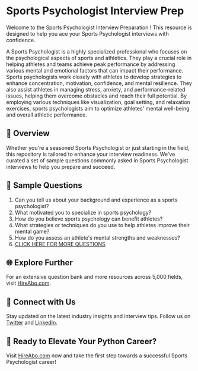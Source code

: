# Sports Psychologist Interview Prep

Welcome to the Sports Psychologist Interview Preparation ! This resource is designed to help you ace your Sports Psychologist interviews with confidence.

A Sports Psychologist is a highly specialized professional who focuses on the psychological aspects of sports and athletics. They play a crucial role in helping athletes and teams achieve peak performance by addressing various mental and emotional factors that can impact their performance. Sports psychologists work closely with athletes to develop strategies to enhance concentration, motivation, confidence, and mental resilience. They also assist athletes in managing stress, anxiety, and performance-related issues, helping them overcome obstacles and reach their full potential. By employing various techniques like visualization, goal setting, and relaxation exercises, sports psychologists aim to optimize athletes' mental well-being and overall athletic performance.

## 🚀 Overview

Whether you're a seasoned Sports Psychologist or just starting in the field, this repository is tailored to enhance your interview readiness. We've curated a set of sample questions commonly asked in Sports Psychologist interviews to help you prepare and succeed.

## 📝 Sample Questions

1. Can you tell us about your background and experience as a sports psychologist?
2. What motivated you to specialize in sports psychology?
3. How do you believe sports psychology can benefit athletes?
4. What strategies or techniques do you use to help athletes improve their mental game?
5. How do you assess an athlete's mental strengths and weaknesses?
6. [CLICK HERE FOR MORE QUESTIONS](https://hireabo.com/job/15_1_11/Sports%20Psychologist)

## 🌐 Explore Further

For an extensive question bank and more resources across 5,000 fields, visit [HireAbo.com](https://www.hireabo.com).

## 📱 Connect with Us

Stay updated on the latest industry insights and interview tips. Follow us on [Twitter](https://twitter.com/hireabo) and [LinkedIn](https://www.linkedin.com/in/hire-abo-3609972a8/).

## 🚀 Ready to Elevate Your Python Career?

Visit [HireAbo.com](https://www.hireabo.com) now and take the first step towards a successful Sports Psychologist career!